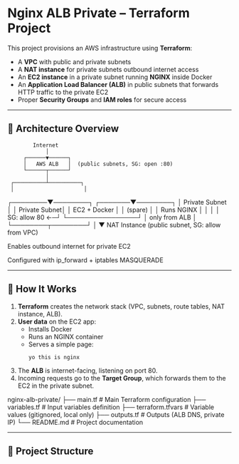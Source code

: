 # Nginx ALB Private – Terraform Project

This project provisions an AWS infrastructure using **Terraform**:

- A **VPC** with public and private subnets
- A **NAT instance** for private subnets outbound internet access
- An **EC2 instance** in a private subnet running **NGINX** inside Docker
- An **Application Load Balancer (ALB)** in public subnets that forwards HTTP traffic to the private EC2
- Proper **Security Groups** and **IAM roles** for secure access

---

## 📐 Architecture Overview

            Internet
                │
         ┌──────▼──────┐
         │   AWS ALB   │  (public subnets, SG: open :80)
         └──────┬──────┘
                │
     ┌──────────┴──────────┐
     │                      │
┌────────▼────────┐ ┌───────▼────────┐
│ Private Subnet │ │ Private Subnet│
│ EC2 + Docker │ │ (spare) │
│ Runs NGINX │ │ │
│ SG: allow 80 ←─┘ └────────────────┘
│ only from ALB │
└────────┬────────┘
│
▼
NAT Instance (public subnet, SG: allow from VPC)

Enables outbound internet for private EC2

Configured with ip_forward + iptables MASQUERADE


---

## 🚀 How It Works

1. **Terraform** creates the network stack (VPC, subnets, route tables, NAT instance, ALB).
2. **User data** on the EC2 app:
   - Installs Docker
   - Runs an NGINX container
   - Serves a simple page:  
     ```
     yo this is nginx
     ```
3. The **ALB** is internet-facing, listening on port 80.
4. Incoming requests go to the **Target Group**, which forwards them to the EC2 in the private subnet.


nginx-alb-private/
├── main.tf # Main Terraform configuration
├── variables.tf # Input variables definition
├── terraform.tfvars # Variable values (gitignored, local only)
├── outputs.tf # Outputs (ALB DNS, private IP)
└── README.md # Project documentation

---

## 📂 Project Structure


